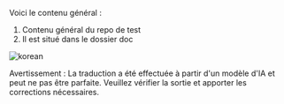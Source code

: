 Voici le contenu général :
1. Contenu général du repo de test
2. Il est situé dans le dossier doc

![korean]()


Avertissement : La traduction a été effectuée à partir d'un modèle d'IA et peut ne pas être parfaite. Veuillez vérifier la sortie et apporter les corrections nécessaires.